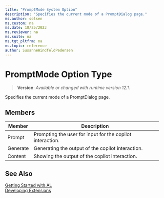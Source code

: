 ```yaml
---
title: "PromptMode System Option"
description: "Specifies the current mode of a PromptDialog page."
ms.author: solsen
ms.custom: na
ms.date: 10/25/2023
ms.reviewer: na
ms.suite: na
ms.tgt_pltfrm: na
ms.topic: reference
author: SusanneWindfeldPedersen
---
```

[//]: # (START>DO_NOT_EDIT)
[//]: # (IMPORTANT:Do not edit any of the content between here and the END>DO_NOT_EDIT.)
[//]: # (Any modifications should be made in the .xml files in the ModernDev repo.)
# PromptMode Option Type
> **Version**: _Available or changed with runtime version 12.1._

Specifies the current mode of a PromptDialog page.

## Members
|  Member  |  Description  |
|----------------|---------------|
|Prompt|Prompting the user for input for the copilot interaction.|
|Generate|Generating the output of the copilot interaction.|
|Content|Showing the output of the copilot interaction.|

[//]: # (IMPORTANT: END>DO_NOT_EDIT)
## See Also  
[Getting Started with AL](../devenv-get-started.md)  
[Developing Extensions](../devenv-dev-overview.md)  